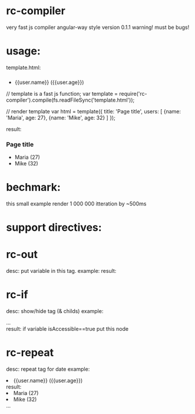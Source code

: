 rc-compiler
===========

very fast js compiler angular-way style
version 0.1.1
warning! must be bugs!

usage:
======

template.html:
<h3 rc-out="title"></h3>
<ul>
	<li rc-repeat="users[user]">
		{{user.name}} ({{user.age}})
	</li>
</ul>

// template is a fast js function;
var template = require('rc-compiler').compile(fs.readFileSync('template.html'));

// render template
var html = template({
  title: 'Page title',
  users: [
    {name: 'Maria', age: 27},
    {name: 'Mike', age: 32}
  ]
});

result:
<h3>Page title</h3>
<ul>
	<li>Maria (27)</li>
	<li>Mike (32)</li>
</ul>

bechmark:
=========
this small example render 1 000 000 itteration by ~500ms

support directives:
===================

rc-out
======
desc: put variable in this tag.
example: <title rc-out="title"></title>
result: <title>Page title</title>

rc-if
======
desc: show/hide tag (& childs)
example: <div rc-if="isAccessible"> ... </div>
result: if variable isAccessible==true put this node

rc-repeat
======
desc: repeat tag for date
example: <li rc-repeat="users[user]">{{user.name}} ({{user.age}})</li>
result: <li>Maria (27)</li><li>Mike (32)</li> ...

